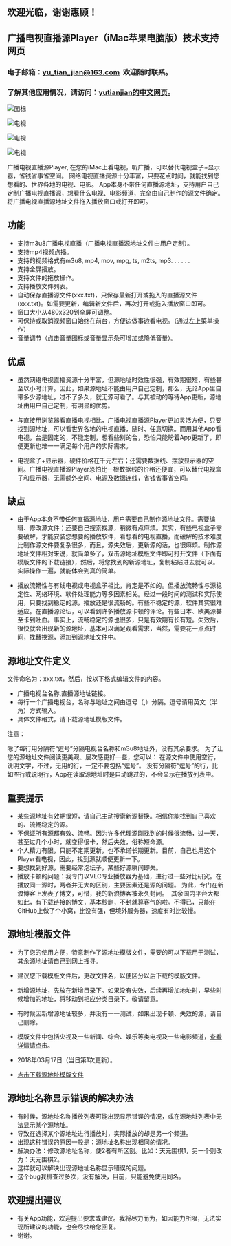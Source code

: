 ## 欢迎光临，谢谢惠顾！

## 广播电视直播源Player（iMac苹果电脑版）技术支持网页

### 电子邮箱：yu_tian_jian@163.com  欢迎随时联系。

### 了解其他应用情况，请访问：[yutianjian的中文网页](http://yu-tian-jian.github.io)。

![图标](icon_TV.png)

![电视](00.png)

![电视](01.png)

![电视](02.png)

广播电视直播源Player, 在您的iMac上看电视，听广播，可以替代电视盒子+显示器，省钱省事省空间。
网络电视直播资源十分丰富，只要花点时间，就能找到您想看的、世界各地的电视、电影。
App本身不带任何直播源地址，支持用户自己定制广播电视直播源，想看什么电视、电影频道，完全由自己制作的源文件确定。
将广播电视直播源地址文件拖入播放窗口或打开即可。

## 功能

- 支持m3u8广播电视直播（广播电视直播源地址文件由用户定制）。
- 支持mp4视频点播。
- 支持的视频格式有m3u8, mp4, mov, mpg, ts, m2ts, mp3. . . . . .
- 支持全屏播放。
- 支持文件的拖放操作。
- 支持播放文件列表。
- 自动保存直播源文件(xxx.txt)，只保存最新打开或拖入的直播源文件(xxx.txt)。如需要更新，编辑新文件后，再次打开或拖入播放窗口即可。
- 窗口大小从480x320到全屏可调整。
- 可保持或取消视频窗口始终在前台，方便边做事边看电视。（通过左上菜单操作）
- 音量调节（点击音量图标或音量显示条可增加或降低音量）。

## 优点

- 虽然网络电视直播资源十分丰富，但源地址时效性很强，有效期很短，有些甚至以小时计算。因此，如果源地址不能由用户自己定制，那么，无论App里自带多少源地址，过不了多久，就无源可看了。与其被动的等待App更新，源地址由用户自己定制，有明显的优势。

- 与直接用浏览器看直播电视相比，广播电视直播源Player更加灵活方便，只要找到源地址，可以看世界各地的电视直播，随时、任意切换。而用其他App看电视，台是固定的，不能定制，想看些别的台，恐怕只能盼着App更新了，即便更新也难一一满足每个用户的实际需求。

- 电视盒子+显示器，硬件价格在千元左右；还需要数据线、摆放显示器的空间。广播电视直播源Player恐怕比一根数据线的价格还便宜，可以替代电视盒子和显示器，无需额外空间、电源及数据连线，省钱省事省空间。

## 缺点

- 由于App本身不带任何直播源地址，用户需要自己制作源地址文件。需要编辑、修改源文件；还要自己搜索找源，稍微有点麻烦。其实，有些电视盒子需要破解，才能安装您想要的播放软件，看想看的电视直播，而破解的技术难度比制作源文件要复杂很多，而且，源失效后，更新源的话，也很麻烦。制作源地址文件相对来说，就简单多了，双击源地址模版文件即可打开文件（下面有模版文件的下载链接），然后，将您找到的新源地址，复制粘贴进去就可以。实际操作一遍，就能体会到真的简单。

- 播放流畅性与有线电视或电视盒子相比，肯定是不如的。但播放流畅性与源稳定性、网络环境、软件处理能力等多因素相关。经过一段时间的测试和实际使用，只要找到稳定的源，播放还是很流畅的。有些不稳定的源，软件其实很难适应。在直播源论坛，可以看到许多播放源卡顿的评论。有些日本、欧美源甚至卡到吐血。事实上，流畅稳定的源也很多，只是有效期有长有短。失效后，很快就会出现新的源地址，基本可以满足观看需求，当然，需要花一点点时间，找替换源，添加到源地址文件中。

## 源地址文件定义

文件命名为：xxx.txt，然后，按以下格式编辑文件的内容。
- 广播电视台名称,直播源地址链接。
- 每行一个广播电视台，名称与地址之间由逗号（,）分隔。逗号请用英文（半角）方式输入。
- 具体文件格式，请下载源地址模版文件。

注意：

除了每行用分隔符“逗号”分隔电视台名称和m3u8地址外，没有其余要求。
为了让您的源地址文件阅读更美观、层次感更好一些，您可以：
在源文件中使用空行，说明文字，不过，无用的行，一定不要包括“逗号”。
没有分隔符“逗号”的行，比如空行或说明行，App在读取源地址时是自动跳过的，不会显示在播放列表中。

## 重要提示

- 某些源地址有效期很短，请自己主动搜索新源替换。相信你能找到自己喜欢的、流畅稳定的源。
- 不保证所有源都有效、流畅。因为许多代理源刚找到的时候很流畅，过一天，甚至过几个小时，就变得很卡，然后失效，俗称短命源。
- 个人精力有限，只能不定期更新，也不承诺长期更新。目前，自己也用这个Player看电视，因此，找到源就顺便更新一下。
- 要想找到好源，需要经常泡坛子，某些好源瞬间即失。
- 播放卡顿的问题：我专门以VLC专业播放器为基础，进行过一些对比研究。在播放同一源时，两者并无大的区别，主要因素还是源的问题。
  为此，专门在新浪博客上发表了博文，可惜，我的新浪博客被永久封闭。
  其余国内平台大都如此，有下载链接的博文，基本秒删，不封就算客气的啦。不得已，只能在GitHub上做了个小窝，比没有强，但境外服务器，速度有时比较慢。

## 源地址模版文件

- 为了您的使用方便，特意制作了源地址模版文件，需要的可以下载用于测试，其余源地址请自己到网上搜寻。
- 建议您下载模版文件后，更改文件名，以便区分以后下载的模版文件。
- 新增源地址，先放在新增目录下。如果没有失效，后续再增加地址时，早些时候增加的地址，将移动到相应分类目录下。敬请留意。
- 有时候因新增源地址较多，并没有一一测试，如果出现卡顿、失效的源，请自己删除。

- 模版文件中包括央视及一些新闻、综合、娱乐等类电视及一些电影频道，[查看详情请点击](http://TVPlayerSupport.github.io/Details/)。

- 2018年03月17日（当日第1次更新）。
- [点击下载源地址模版文件](https://TVPlayerSupport.github.io/txt/myTVsrc.txt.zip)

## 源地址名称显示错误的解决办法

- 有时候，源地址名称播放列表可能出现显示错误的情况，或在源地址列表中无法显示某个源地址。
- 导致在选择某个源地址进行播放时，实际播放的却是另一个频道。
- 出现这种错误的原因一般是：源地址名称出现相同的情况。
- 解决办法：修改源地址名称，使2者有所区别。比如：天元围棋1，另一个则改为：天元围棋2。
- 这样就可以解决出现源地址名称显示错误的问题。
- 这个bug我排查过多次，没有解决，目前，只能避免使用同名。

## 欢迎提出建议

- 有关App功能，欢迎提出要求或建议。我将尽力而为，如因能力所限，无法实现所建议的功能，也会尽快给您回复。
- 谢谢。


